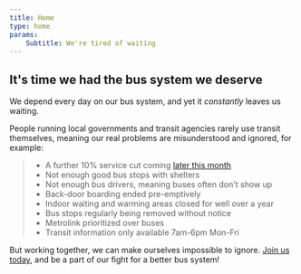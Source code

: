 ```yaml
---
title: Home
type: home
params:
    Subtitle: We're tired of waiting 
---
```


## It's time we had the bus system we deserve
We depend every day on our bus system, and yet it *constantly* leaves us waiting. 

People running local governments and transit agencies rarely use transit themselves, meaning our real problems are misunderstood and ignored, for example:

> * A further 10% service cut coming [later this month](posts/november-2021-service-cuts)
> * Not enough good bus stops with shelters
> * Not enough bus drivers, meaning buses often don't show up
> * Back-door boarding ended pre-emptively
> * Indoor waiting and warming areas closed for well over a year
> * Bus stops regularly being removed without notice
> * Metrolink prioritized over buses
> * Transit information only available 7am-6pm Mon-Fri

But working together, we can make ourselves impossible to ignore. [Join us today](join), and be a part of our fight for a better bus system!
